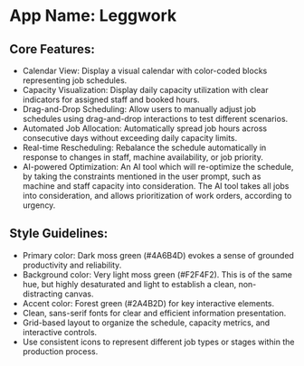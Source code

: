 # **App Name**: Leggwork

## Core Features:

- Calendar View: Display a visual calendar with color-coded blocks representing job schedules.
- Capacity Visualization: Display daily capacity utilization with clear indicators for assigned staff and booked hours.
- Drag-and-Drop Scheduling: Allow users to manually adjust job schedules using drag-and-drop interactions to test different scenarios.
- Automated Job Allocation: Automatically spread job hours across consecutive days without exceeding daily capacity limits.
- Real-time Rescheduling: Rebalance the schedule automatically in response to changes in staff, machine availability, or job priority.
- AI-powered Optimization: An AI tool which will re-optimize the schedule, by taking the constraints mentioned in the user prompt, such as machine and staff capacity into consideration. The AI tool takes all jobs into consideration, and allows prioritization of work orders, according to urgency.

## Style Guidelines:

- Primary color: Dark moss green (#4A6B4D) evokes a sense of grounded productivity and reliability.
- Background color: Very light moss green (#F2F4F2). This is of the same hue, but highly desaturated and light to establish a clean, non-distracting canvas.
- Accent color: Forest green (#2A4B2D) for key interactive elements.
- Clean, sans-serif fonts for clear and efficient information presentation.
- Grid-based layout to organize the schedule, capacity metrics, and interactive controls.
- Use consistent icons to represent different job types or stages within the production process.